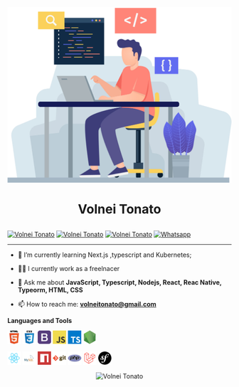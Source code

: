 <img src="./assets/logo.png" />
<h1 align="center">Volnei Tonato</h1>
<h2 align="center"></h2>


<a href="https://www.linkedin.com/in/volnei-tonato/" target="blank"><img align="center" src="https://cdn.jsdelivr.net/npm/simple-icons@3.0.1/icons/linkedin.svg" alt="Volnei Tonato" height="20" width="20" /></a>
<a href="https://www.facebook.com/volnei.tonato" target="blank"><img align="center" src="https://cdn.jsdelivr.net/npm/simple-icons@3.0.1/icons/facebook.svg" alt="Volnei Tonato" height="20" width="20" /></a>
<a href="https://www.instagram.com/volneitonato" target="blank"><img align="center" src="https://cdn.jsdelivr.net/npm/simple-icons@3.0.1/icons/instagram.svg" alt="Volnei Tonato" height="20" width="20px" /></a>
<a target="_blank" href="https://api.whatsapp.com/send?phone=5554991519686"><img align="center" alt="Whatsapp" height="20px" width="20px" src="https://cdn.jsdelivr.net/npm/simple-icons@v3/icons/whatsapp.svg" /></a>



---


- 🌱 I’m currently learning Next.js ,typescript and Kubernetes; 

- 👨‍💻 I currently work as a freelnacer

- 💬 Ask me about **JavaScript, Typescript, Nodejs, React, Reac Native, Typeorm, HTML, CSS**

- 📫 How to reach me: **volneitonato@gmail.com**

**Languages and Tools**

<code><img height="30" src="https://raw.githubusercontent.com/github/explore/80688e429a7d4ef2fca1e82350fe8e3517d3494d/topics/html/html.png"></code>
<code><img height="30" src="https://raw.githubusercontent.com/github/explore/80688e429a7d4ef2fca1e82350fe8e3517d3494d/topics/css/css.png"></code>
<code><img height="30" src="https://raw.githubusercontent.com/github/explore/80688e429a7d4ef2fca1e82350fe8e3517d3494d/topics/bootstrap/bootstrap.png"></code>
<code><img height="30" src="https://raw.githubusercontent.com/github/explore/80688e429a7d4ef2fca1e82350fe8e3517d3494d/topics/javascript/javascript.png"></code>
<code><img height="30" src="https://raw.githubusercontent.com/github/explore/80688e429a7d4ef2fca1e82350fe8e3517d3494d/topics/typescript/typescript.png"></code>
<code><img height="30" src="https://raw.githubusercontent.com/github/explore/80688e429a7d4ef2fca1e82350fe8e3517d3494d/topics/nodejs/nodejs.png"></code>

<code><img height="30" src="https://raw.githubusercontent.com/github/explore/80688e429a7d4ef2fca1e82350fe8e3517d3494d/topics/react/react.png"></code>
<code><img height="30" src="https://raw.githubusercontent.com/github/explore/80688e429a7d4ef2fca1e82350fe8e3517d3494d/topics/mysql/mysql.png"></code>
<code><img height="30" src="https://raw.githubusercontent.com/github/explore/80688e429a7d4ef2fca1e82350fe8e3517d3494d/topics/npm/npm.png"></code>
<code><img height="30" src="https://raw.githubusercontent.com/github/explore/80688e429a7d4ef2fca1e82350fe8e3517d3494d/topics/git/git.png"></code>
<code><img height="30" src="https://raw.githubusercontent.com/github/explore/80688e429a7d4ef2fca1e82350fe8e3517d3494d/topics/php/php.png"></code>
<code><img height="30" src="https://raw.githubusercontent.com/github/explore/80688e429a7d4ef2fca1e82350fe8e3517d3494d/topics/laravel/laravel.png"></code>
<code><img height="30" src="https://raw.githubusercontent.com/github/explore/80688e429a7d4ef2fca1e82350fe8e3517d3494d/topics/symfony/symfony.png"></code>





<p align="center"><img src="https://github-readme-stats.vercel.app/api?username=volneitonato&show_icons=true" alt="Volnei Tonato" /> </p>



